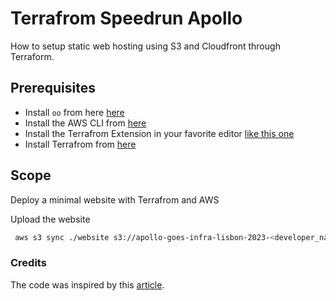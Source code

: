 # Terrafrom Speedrun Apollo

How to setup static web hosting using S3 and Cloudfront through Terraform.

## Prerequisites

* Install `oo` from here [here](https://sre.pleo.io/docs/getting-started/cheatsheets#oo-cli)
* Install the AWS CLI from [here](https://docs.aws.amazon.com/cli/latest/userguide/getting-started-install.html)
* Install the Terrafrom Extension in your favorite editor [like this one](https://marketplace.visualstudio.com/items?itemName=HashiCorp.terraform)
* Install Terrafrom from [here](https://developer.hashicorp.com/terraform/tutorials/aws-get-started/install-cli)

## Scope
Deploy a minimal website with Terrafrom and AWS


Upload the website
```bash
 aws s3 sync ./website s3://apollo-goes-infra-lisbon-2023-<developer_name>/
```


### Credits

The code was inspired by this [article](https://awstip.com/how-to-setup-static-web-hosting-using-s3-and-cloudfront-through-terraform-392a6e1dd29d).
